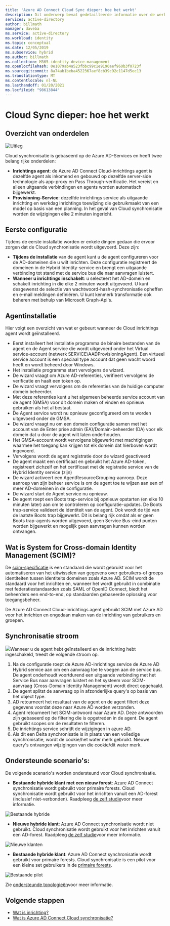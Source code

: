 ```yaml
---
title: 'Azure AD Connect Cloud Sync dieper: hoe het werkt'
description: Dit onderwerp bevat gedetailleerde informatie over de werking van Cloud synchronisatie.
services: active-directory
author: billmath
manager: daveba
ms.service: active-directory
ms.workload: identity
ms.topic: conceptual
ms.date: 12/05/2019
ms.subservice: hybrid
ms.author: billmath
ms.collection: M365-identity-device-management
ms.openlocfilehash: 0e1079ab4a523fbbc99c1e9190aef960b3f0723f
ms.sourcegitcommit: 8a74ab1beba4522367aef8cb39c92c1147d5ec13
ms.translationtype: MT
ms.contentlocale: nl-NL
ms.lasthandoff: 01/20/2021
ms.locfileid: "98613844"
---
```

# <a name="cloud-sync-deep-dive---how-it-works"></a>Cloud Sync dieper: hoe het werkt

## <a name="overview-of-components"></a>Overzicht van onderdelen

![Uitleg](media/concept-how-it-works/how-1.png)

Cloud synchronisatie is gebaseerd op de Azure AD-Services en heeft twee belang rijke onderdelen:

- **Inrichtings agent**: de Azure AD Connect Cloud-inrichtings agent is dezelfde agent als inkomend en gebouwd op dezelfde server-side technologie als app-proxy en Pass Through-verificatie. Het vereist en alleen uitgaande verbindingen en agents worden automatisch bijgewerkt. 
- **Provisioning-Service**: dezelfde inrichtings service als uitgaande inrichting en werkdag inrichtings toewijzing die gebruikmaakt van een model op basis van een planning. In het geval van Cloud synchronisatie worden de wijzigingen elke 2 minuten ingericht.


## <a name="initial-setup"></a>Eerste configuratie
Tijdens de eerste installatie worden er enkele dingen gedaan die ervoor zorgen dat de Cloud synchronisatie wordt uitgevoerd.  Deze zijn: 

- **Tijdens de installatie** van de agent kunt u de agent configureren voor de AD-domeinen die u wilt inrichten.  Deze configuratie registreert de domeinen in de Hybrid Identity-service en brengt een uitgaande verbinding tot stand met de service bus die naar aanvragen luistert.
- **Wanneer u inrichtings inschakelt**: u selecteert het AD-domein en schakelt inrichting in die elke 2 minuten wordt uitgevoerd. U kunt desgewenst de selectie van wachtwoord-hash-synchronisatie opheffen en e-mail meldingen definiëren. U kunt kenmerk transformatie ook beheren met behulp van Microsoft Graph-Api's.


## <a name="agent-installation"></a>Agentinstallatie
Hier volgt een overzicht van wat er gebeurt wanneer de Cloud inrichtings agent wordt geïnstalleerd.

- Eerst installeert het installatie programma de binaire bestanden van de agent en de Agent service die wordt uitgevoerd onder het Virtual service-account (netwerk SERVICE\AADProvisioningAgent).  Een virtueel service account is een speciaal type account dat geen wacht woord heeft en wordt beheerd door Windows.
- Het installatie programma start vervolgens de wizard.
- De wizard vraagt om Azure AD-referenties, verifieert vervolgens de verificatie en haalt een token op.
- De wizard vraagt vervolgens om de referenties van de huidige computer domein beheerder.
- Met deze referenties kunt u het algemeen beheerde service account van de agent (GMSA) voor dit domein maken of vinden en opnieuw gebruiken als het al bestaat.
- De Agent service wordt nu opnieuw geconfigureerd om te worden uitgevoerd onder de GMSA.
- De wizard vraagt nu om een domein configuratie samen met het account van de Enter prise admin (EA)/Domain-beheerder (DA) voor elk domein dat u door de agent wilt laten onderhouden.
- Het GMSA-account wordt vervolgens bijgewerkt met machtigingen waarmee het toegang kan krijgen tot elk domein dat hierboven wordt ingevoerd.
- Vervolgens wordt de agent registratie door de wizard geactiveerd
- De agent maakt een certificaat en gebruikt het Azure AD-token, registreert zichzelf en het certificaat met de registratie service van de Hybrid Identity service (zijn)
- De wizard activeert een AgentResourceGrouping-aanroep. Deze aanroep van zijn beheer service is om de agent toe te wijzen aan een of meer AD-domeinen in de configuratie.
- De wizard start de Agent service nu opnieuw.
- De agent roept een Boots trap-service bij opnieuw opstarten (en elke 10 minuten later) aan om te controleren op configuratie-updates.  De Boots trap-service valideert de identiteit van de agent.  Ook wordt de tijd van de laatste Boots trap bijgewerkt.  Dit is belang rijk omdat als er geen Boots trap-agents worden uitgevoerd, geen Service Bus-eind punten worden bijgewerkt en mogelijk geen aanvragen kunnen worden ontvangen. 


## <a name="what-is-system-for-cross-domain-identity-management-scim"></a>Wat is System for Cross-domain Identity Management (SCIM)?

De [scim-specificatie](https://tools.ietf.org/html/draft-scim-core-schema-01) is een standaard die wordt gebruikt voor het automatiseren van het uitwisselen van gegevens over gebruikers-of groeps identiteiten tussen identiteits domeinen zoals Azure AD. SCIM wordt de standaard voor het inrichten en, wanneer het wordt gebruikt in combinatie met federatiestandaarden zoals SAML of OpenID Connect, biedt het beheerders een end-to-end, op standaarden gebaseerde oplossing voor toegangsbeheer.

De Azure AD Connect Cloud-inrichtings agent gebruikt SCIM met Azure AD voor het inrichten en ongedaan maken van de inrichting van gebruikers en groepen.

## <a name="synchronization-flow"></a>Synchronisatie stroom
![](media/concept-how-it-works/provisioning-4.png)Wanneer u de agent hebt geïnstalleerd en de inrichting hebt ingeschakeld, treedt de volgende stroom op.

1.  Na de configuratie roept de Azure AD-inrichtings service de Azure AD Hybrid service aan om een aanvraag toe te voegen aan de service bus. De agent onderhoudt voortdurend een uitgaande verbinding met het Service Bus naar aanvragen luistert en het systeem voor SCIM-aanvraag (Cross-Domain Identity Management) wordt direct opgehaald. 
2.  De agent splitst de aanvraag op in afzonderlijke query's op basis van het object type. 
3.  AD retourneert het resultaat van de agent en de agent filtert deze gegevens voordat deze naar Azure AD worden verzonden.  
4.  Agent retourneert het SCIM-antwoord naar Azure AD.  Deze antwoorden zijn gebaseerd op de filtering die is opgetreden in de agent.  De agent gebruikt scopes om de resultaten te filteren. 
5.  De inrichtings service schrijft de wijzigingen in azure AD.
6. Als dit een Delta synchronisatie is in plaats van een volledige synchronisatie, wordt de cookie/het water merk gebruikt. Nieuwe query's ontvangen wijzigingen van die cookie/dit water merk.

## <a name="supported-scenarios"></a>Ondersteunde scenario's:
De volgende scenario's worden ondersteund voor Cloud synchronisatie.


- **Bestaande hybride klant met een nieuw forest**: Azure AD Connect synchronisatie wordt gebruikt voor primaire forests. Cloud synchronisatie wordt gebruikt voor het inrichten vanuit een AD-forest (inclusief niet-verbonden). Raadpleeg [de zelf studie](tutorial-existing-forest.md)voor meer informatie.

 ![Bestaande hybride](media/tutorial-existing-forest/existing-forest-new-forest-2.png)
- **Nieuwe hybride klant**: Azure AD Connect synchronisatie wordt niet gebruikt. Cloud synchronisatie wordt gebruikt voor het inrichten vanuit een AD-forest.  Raadpleeg [de zelf studie](tutorial-single-forest.md)voor meer informatie.
 
 ![Nieuwe klanten](media/tutorial-single-forest/diagram-2.png)

- **Bestaande hybride klant**: Azure AD Connect synchronisatie wordt gebruikt voor primaire forests. Cloud synchronisatie is een pilot voor een kleine set gebruikers in de [primaire forests](tutorial-existing-forest.md).

 ![Bestaande pilot](media/tutorial-migrate-aadc-aadccp/diagram-2.png)

Zie [ondersteunde topologieën](plan-cloud-sync-topologies.md)voor meer informatie.



## <a name="next-steps"></a>Volgende stappen 

- [Wat is inrichting?](what-is-provisioning.md)
- [Wat is Azure AD Connect Cloud synchronisatie?](what-is-cloud-sync.md)
